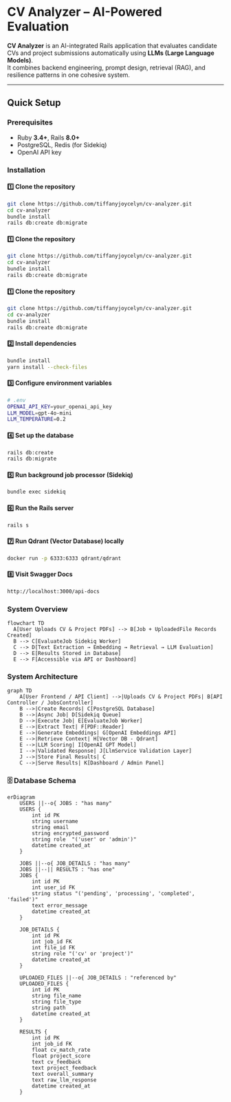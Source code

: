 # CV Analyzer – AI-Powered Evaluation

**CV Analyzer** is an AI-integrated Rails application that evaluates candidate CVs and project submissions automatically using **LLMs (Large Language Models)**.  
It combines backend engineering, prompt design, retrieval (RAG), and resilience patterns in one cohesive system.

---

## Quick Setup

### Prerequisites
- Ruby **3.4+**, Rails **8.0+**
- PostgreSQL, Redis (for Sidekiq)
- OpenAI API key

### Installation

#### 1️⃣ Clone the repository
```bash
git clone https://github.com/tiffanyjoycelyn/cv-analyzer.git
cd cv-analyzer
bundle install
rails db:create db:migrate
```
#### 1️⃣ Clone the repository
```bash
git clone https://github.com/tiffanyjoycelyn/cv-analyzer.git
cd cv-analyzer
bundle install
rails db:create db:migrate
```
#### 1️⃣ Clone the repository
```bash
git clone https://github.com/tiffanyjoycelyn/cv-analyzer.git
cd cv-analyzer
bundle install
rails db:create db:migrate
```

#### 2️⃣ Install dependencies
```bash
bundle install
yarn install --check-files
```
#### 3️⃣ Configure environment variables
```bash
# .env
OPENAI_API_KEY=your_openai_api_key
LLM_MODEL=gpt-4o-mini
LLM_TEMPERATURE=0.2
```
#### 4️⃣ Set up the database
```bash
rails db:create
rails db:migrate
```
#### 5️⃣ Run background job processor (Sidekiq)
```bash
bundle exec sidekiq
```
#### 6️⃣ Run the Rails server
```bash
rails s
```
#### 7️⃣ Run Qdrant (Vector Database) locally
```bash
docker run -p 6333:6333 qdrant/qdrant
```
#### 8️⃣ Visit Swagger Docs
```bash
http://localhost:3000/api-docs
```


### System Overview
```mermaid
flowchart TD
  A[User Uploads CV & Project PDFs] --> B[Job + UploadedFile Records Created]
  B --> C[EvaluateJob Sidekiq Worker]
  C --> D[Text Extraction → Embedding → Retrieval → LLM Evaluation]
  D --> E[Results Stored in Database]
  E --> F[Accessible via API or Dashboard]
```
### System Architecture

```mermaid
graph TD
    A[User Frontend / API Client] -->|Uploads CV & Project PDFs| B[API Controller / JobsController]
    B -->|Create Records| C[PostgreSQL Database]
    B -->|Async Job| D[Sidekiq Queue]
    D -->|Execute Job| E[EvaluateJob Worker]
    E -->|Extract Text| F[PDF::Reader]
    E -->|Generate Embeddings| G[OpenAI Embeddings API]
    E -->|Retrieve Context| H[Vector DB - Qdrant]
    E -->|LLM Scoring| I[OpenAI GPT Model]
    I -->|Validated Response| J[LlmService Validation Layer]
    J -->|Store Final Results| C
    C -->|Serve Results| K[Dashboard / Admin Panel]
```


### 🗄️ Database Schema

```mermaid
erDiagram
    USERS ||--o{ JOBS : "has many"
    USERS {
        int id PK
        string username
        string email
        string encrypted_password
        string role  "('user' or 'admin')"
        datetime created_at
    }

    JOBS ||--o{ JOB_DETAILS : "has many"
    JOBS ||--|| RESULTS : "has one"
    JOBS {
        int id PK
        int user_id FK
        string status "('pending', 'processing', 'completed', 'failed')"
        text error_message
        datetime created_at
    }

    JOB_DETAILS {
        int id PK
        int job_id FK
        int file_id FK
        string role "('cv' or 'project')"
        datetime created_at
    }

    UPLOADED_FILES ||--o{ JOB_DETAILS : "referenced by"
    UPLOADED_FILES {
        int id PK
        string file_name
        string file_type
        string path
        datetime created_at
    }

    RESULTS {
        int id PK
        int job_id FK
        float cv_match_rate
        float project_score
        text cv_feedback
        text project_feedback
        text overall_summary
        text raw_llm_response
        datetime created_at
    }
````
